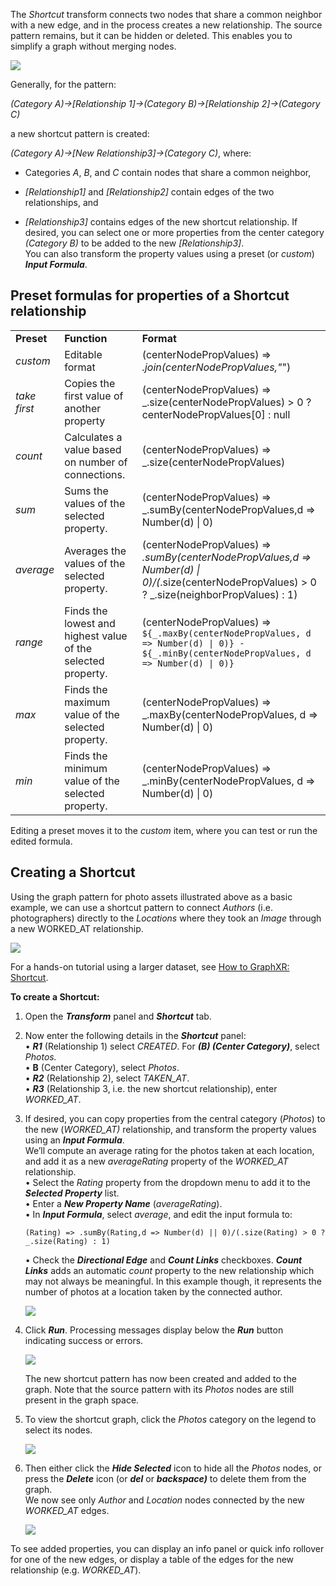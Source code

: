 The _Shortcut_ transform connects two nodes that share a common neighbor with a new edge, and in the process creates a new relationship. The source pattern remains, but it can be hidden or deleted. This enables you to simplify a graph without merging nodes.

![](https://kineviz.atlassian.net/wiki/download/attachments/1719537617/06_06_00_ShortcutPattern.png?api=v2)

Generally, for the pattern:

_(Category A)→\[Relationship 1\]→(Category B)→\[Relationship 2\]→(Category C)_

a new shortcut pattern is created:

_(Category A)→\[New Relationship3\]→(Category C)_, where:

*   Categories _A_, _B_, and _C_ contain nodes that share a common neighbor,
    
*   _\[Relationship1\]_ and _\[Relationship2\]_ contain edges of the two relationships, and
    
*   _\[Relationship3\]_ contains edges of the new shortcut relationship. If desired, you can select one or more properties from the center category _(Category B)_ to be added to the new _\[Relationship3\]_.  
    You can also transform the property values using a preset (or _custom_) _**Input Formula**_.
    

## Preset formulas for properties of a Shortcut relationship

|     |     |     |
| --- | --- | --- |
| **Preset** | **Function** | **Format** |
| _custom_ | Editable format | (centerNodePropValues) => _.join(centerNodePropValues,"_") |
| _take first_ | Copies the first value of another property | (centerNodePropValues) => \_.size(centerNodePropValues) > 0 ? centerNodePropValues\[0\] : null |
| _count_ | Calculates a value based on number of connections. | (centerNodePropValues) => \_.size(centerNodePropValues) |
| _sum_ | Sums the values of the selected property. | (centerNodePropValues) => \_.sumBy(centerNodePropValues,d => Number(d) \| 0) |
| _average_ | Averages the values of the selected property. | (centerNodePropValues) => _.sumBy(centerNodePropValues,d => Number(d) \| 0)/(_.size(centerNodePropValues) > 0 ? \_.size(neighborPropValues) : 1) |
| _range_ | Finds the lowest and highest value of the selected property. | (centerNodePropValues) => `${_.maxBy(centerNodePropValues, d => Number(d) \| 0)} - ${_.minBy(centerNodePropValues, d => Number(d) \| 0)}` |
| _max_ | Finds the maximum value of the selected property. | (centerNodePropValues) => \_.maxBy(centerNodePropValues, d => Number(d) \| 0) |
| _min_ | Finds the minimum value of the selected property. | (centerNodePropValues) => \_.minBy(centerNodePropValues, d => Number(d) \| 0) |

Editing a preset moves it to the _custom_ item, where you can test or run the edited formula.

## Creating a Shortcut

Using the graph pattern for photo assets illustrated above as a basic example, we can use a shortcut pattern to connect _Authors_ (i.e. photographers) directly to the _Locations_ where they took an _Image_ through a new WORKED\_AT relationship.

![](https://kineviz.atlassian.net/wiki/download/attachments/1719537617/06_06_01_ShortcutPhotos720.png?api=v2)

For a hands-on tutorial using a larger dataset, see [How to GraphXR: Shortcut](https://kineviz.atlassian.net/wiki/spaces/TES/pages/1029111867/6.+Shortcut).

**To create a Shortcut:**

1.  Open the _**Transform**_ panel and _**Shortcut**_ tab.
    
2.  Now enter the following details in the _**Shortcut**_ panel:  
    • _**R1**_ (Relationship 1) select _CREATED_. For _**(B) (Center Category)**_, select _Photos._  
    • **B** (Center Category), select _Photos_.  
    • _**R2**_ (Relationship 2), select _TAKEN\_AT_.  
    • _**R3**_ (Relationship 3, i.e. the new shortcut relationship), enter _WORKED\_AT_.
    
3.  If desired, you can copy properties from the central category (_Photos_) to the new (_WORKED\_AT)_ relationship, and transform the property values using an _**Input Formula**_.  
    We’ll compute an average rating for the photos taken at each location, and add it as a new _averageRating_ property of the _WORKED\_AT_ relationship.  
    • Select the _Rating_ property from the dropdown menu to add it to the _**Selected Property**_ list.  
    • Enter a _**New Property Name**_ (_averageRating_).  
    • In _**Input Formula**_, select _average_, and edit the input formula to:
    
    ```
    (Rating) => .sumBy(Rating,d => Number(d) || 0)/(.size(Rating) > 0 ? _.size(Rating) : 1)
    ```
    
    • Check the _**Directional Edge**_ and _**Count Links**_ checkboxes. _**Count Links**_ adds an automatic _count_ property to the new relationship which may not always be meaningful. In this example though, it represents the number of photos at a location taken by the connected author.
    
    ![](https://kineviz.atlassian.net/wiki/download/attachments/1719537617/06_06_02_ShortcutEnterDetails1320.png?api=v2)
4.  Click _**Run**_. Processing messages display below the _**Run**_ button indicating success or errors.
    
    ![](https://kineviz.atlassian.net/wiki/download/attachments/1719537617/06_06_03_ShortcutRunMessage720.png?api=v2)
    
    The new shortcut pattern has now been created and added to the graph. Note that the source pattern with its _Photos_ nodes are still present in the graph space.
    
5.  To view the shortcut graph, click the _Photos_ category on the legend to select its nodes.
    
    ![](https://kineviz.atlassian.net/wiki/download/attachments/1719537617/06_06_04_ShortcutNewEdges720.png?api=v2)
6.  Then either click the _**Hide Selected**_ icon to hide all the _Photos_ nodes, or press the _**Delete**_ icon (or _**del**_ or _**backspace)**_ to delete them from the graph.  
    We now see only _Author_ and _Location_ nodes connected by the new _WORKED\_AT_ edges.  
    
    ![](https://kineviz.atlassian.net/wiki/download/attachments/1719537617/06_06_05_ShortcutOnly720.png?api=v2)

To see added properties, you can display an info panel or quick info rollover for one of the new edges, or display a table of the edges for the new relationship (e.g. _WORKED\_AT_).